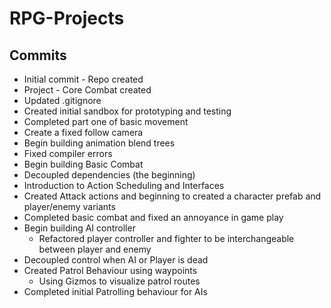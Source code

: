 # RPG-Projects

## Commits
* Initial commit - Repo created
* Project - Core Combat created
* Updated .gitignore
* Created initial sandbox for prototyping and testing
* Completed part one of basic movement
* Create a fixed follow camera
* Begin building animation blend trees
* Fixed compiler errors
* Begin building Basic Combat
* Decoupled dependencies (the beginning)
* Introduction to Action Scheduling and Interfaces
* Created Attack actions and beginning to created a character prefab and player/enemy variants
* Completed basic combat and fixed an annoyance in game play
* Begin building AI controller
    * Refactored player controller and fighter to be interchangeable between player and enemy
* Decoupled control when AI or Player is dead
* Created Patrol Behaviour using waypoints
    * Using Gizmos to visualize patrol routes
* Completed initial Patrolling behaviour for AIs